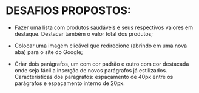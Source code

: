 # DESAFIOS PROPOSTOS:

- Fazer uma lista com produtos saudáveis e seus respectivos valores em destaque. Destacar também o valor total dos produtos;

- Colocar uma imagem clicável que redirecione (abrindo em uma nova aba) para o site do Google;

- Criar dois parágrafos, um com cor padrão e outro com cor destacada onde seja fácil a inserção de novos parágrafos já estilizados. Características dos parágrafos: espaçamento de 40px entre os parágrafos e espaçamento interno de 
20px.